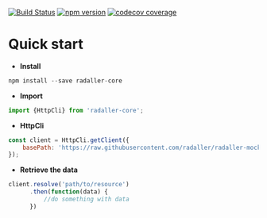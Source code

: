 [![Build Status](https://travis-ci.org/radaller/radaller-core.svg?branch=master)](https://travis-ci.org/radaller/radaller-core)
[![npm version](https://badge.fury.io/js/radaller-core.svg)](https://badge.fury.io/js/radaller-core)
[![codecov coverage](https://codecov.io/gh/radaller/radaller-core/branch/master/graph/badge.svg)](https://codecov.io/gh/radaller/radaller-core/branch/master)

# Quick start

- **Install**

```javascript
npm install --save radaller-core
```

- **Import**
```javascript
import {HttpCli} from 'radaller-core';
```

- **HttpCli**
```javascript
const client = HttpCli.getClient({
    basePath: 'https://raw.githubusercontent.com/radaller/radaller-mock-data/master'
});
```

- **Retrieve the data**
```javascript
client.resolve('path/to/resource')
      .then(function(data) {
          //do something with data
      })
```